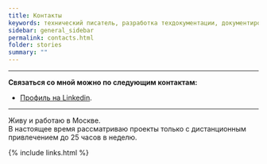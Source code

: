 ```yaml
---
title: Контакты
keywords: технический писатель, разработка техдокументации, документирование API, технический писатель фриланс, технический писатель на подряд
sidebar: general_sidebar
permalink: contacts.html
folder: stories
summary: ""
---
```


***

**Связаться со мной можно по следующим контактам:**

- [Профиль на Linkedin](https://www.linkedin.com/in/vladimir-yusupov-sap-bi-consultant/).

***

Живу и работаю в Москве.  <br/> В настоящее время рассматриваю проекты только с дистанционным привлечением до 25 часов в неделю.


{% include links.html %}
